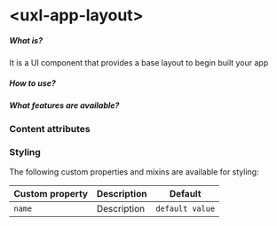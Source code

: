 # \<uxl-app-layout>


##### What is?

It is a UI component that provides a base layout to begin built your app

##### How to use?

##### What features are available?

### Content attributes

### Styling

The following custom properties and mixins are available for styling:

| Custom property | Description | Default |
| --- | --- | --- |
| `name` | Description | `default value` |